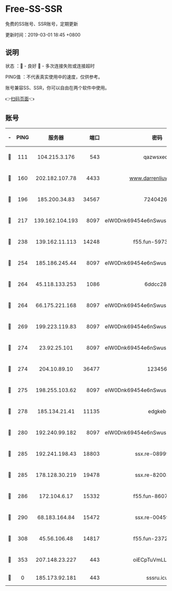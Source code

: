 # Free-SS-SSR

免费的SS账号、SSR账号，定期更新

更新时间：2019-03-01 18:45 +0800

## 说明

状态     ：🙂 - 良好 🙁 - 多次连接失败或连接超时

PING值   ：不代表真实使用中的速度，仅供参考。

账号兼容SS、SSR，你可以自由在两个软件中使用。

👉[扫码页面](https://liesauer.github.io/free-ss-ssr.github.io/)👈

## 账号

|-|PING|服务器|端口|密码|加密方式|区域|
|:----:|:----:|:-----:|-----:|:----:|:----:|:----:|
|🙂|111|104.215.3.176|543|qazwsxedc|aes-256-gcm|JP|
|🙂|160|202.182.107.78|4433|www.darrenliuwei.com|aes-256-cfb|JP|
|🙂|196|185.200.34.83|34567|72404265|aes-256-cfb|US|
|🙂|217|139.162.104.193|8097|eIW0Dnk69454e6nSwuspv9DmS201tQ0D|aes-256-cfb|JP|
|🙂|238|139.162.11.113|14248|f55.fun-59730477|aes-256-cfb|SG|
|🙂|254|185.186.245.44|8097|eIW0Dnk69454e6nSwuspv9DmS201tQ0D|aes-256-cfb|NL|
|🙂|264|45.118.133.253|1086|6ddcc286|aes-256-cfb|SG|
|🙂|264|66.175.221.168|8097|eIW0Dnk69454e6nSwuspv9DmS201tQ0D|aes-256-cfb|US|
|🙂|269|199.223.119.83|8097|eIW0Dnk69454e6nSwuspv9DmS201tQ0D|aes-256-cfb|US|
|🙂|274|23.92.25.101|8097|eIW0Dnk69454e6nSwuspv9DmS201tQ0D|aes-256-cfb|US|
|🙂|274|204.10.89.10|36477|123456|aes-256-cfb|US|
|🙂|275|198.255.103.62|8097|eIW0Dnk69454e6nSwuspv9DmS201tQ0D|aes-256-cfb|US|
|🙂|278|185.134.21.41|11135|edgkeb|aes-256-cfb|GB|
|🙂|280|192.240.99.182|8097|eIW0Dnk69454e6nSwuspv9DmS201tQ0D|aes-256-cfb|US|
|🙂|285|192.241.198.43|18803|ssx.re-08999110|aes-256-cfb|US|
|🙂|285|178.128.30.219|19478|ssx.re-82003000|aes-256-cfb|SG|
|🙂|286|172.104.6.17|15332|f55.fun-86079232|aes-256-cfb|US|
|🙂|290|68.183.164.84|15472|ssx.re-00459440|aes-256-cfb|US|
|🙂|308|45.56.106.48|14817|f55.fun-23726526|aes-256-cfb|US|
|🙂|353|207.148.23.227|443|oiECpTuVmLLxk4Ts|aes-256-cfb|US|
|🙁|0|185.173.92.181|443|sssru.icu|rc4-md5|RU|
